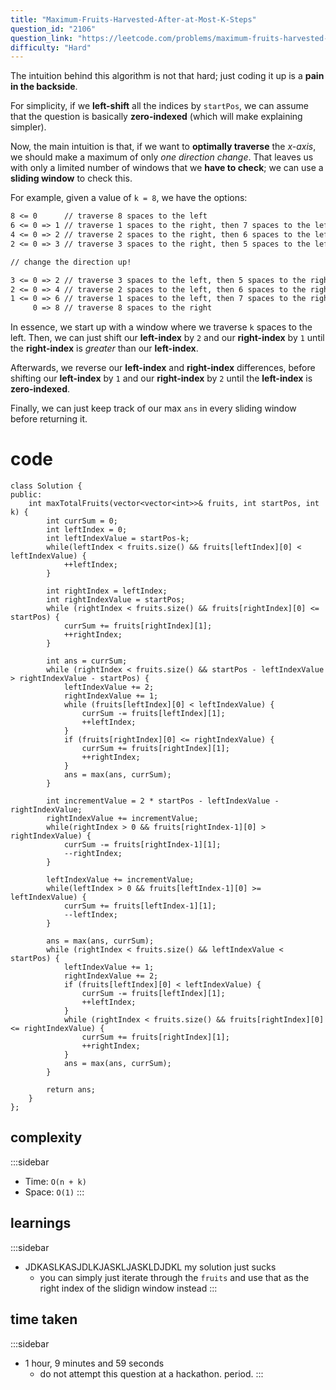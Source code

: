 ```yaml
---
title: "Maximum-Fruits-Harvested-After-at-Most-K-Steps"
question_id: "2106"
question_link: "https://leetcode.com/problems/maximum-fruits-harvested-after-at-most-k-steps/"
difficulty: "Hard"
---
```


The intuition behind this algorithm is not that hard; just coding it up is a **pain in the backside**.

For simplicity, if we **left-shift** all the indices by `startPos`, 
we can assume that the question is basically **zero-indexed**
(which will make explaining simpler).

Now, the main intuition is that, if we want to **optimally traverse** the *x-axis*,
we should make a maximum of only *one direction change*.
That leaves us with only a limited number of windows that we **have to check**;
we can use a **sliding window** to check this.

For example,
given a value of `k = 8`, we have the options:

```md
8 <= 0      // traverse 8 spaces to the left
6 <= 0 => 1 // traverse 1 spaces to the right, then 7 spaces to the left
4 <= 0 => 2 // traverse 2 spaces to the right, then 6 spaces to the left
2 <= 0 => 3 // traverse 3 spaces to the right, then 5 spaces to the left

// change the direction up!

3 <= 0 => 2 // traverse 3 spaces to the left, then 5 spaces to the right
2 <= 0 => 4 // traverse 2 spaces to the left, then 6 spaces to the right
1 <= 0 => 6 // traverse 1 spaces to the left, then 7 spaces to the right
     0 => 8 // traverse 8 spaces to the right
```

In essence, we start up with a window where we traverse `k` spaces to the left.
Then, we can just shift our **left-index** by `2` and our **right-index** by `1` until the **right-index** is *greater* than our **left-index**.

Afterwards, we reverse our **left-index** and **right-index** differences,
before shifting our **left-index** by `1` and our **right-index** by `2` until the **left-index** is **zero-indexed**.

Finally,
we can just keep track of our max `ans` in every sliding window before returning it.

# cod<span>e</span>

```{.cpp}
class Solution {
public:
    int maxTotalFruits(vector<vector<int>>& fruits, int startPos, int k) {
        int currSum = 0;
        int leftIndex = 0;
        int leftIndexValue = startPos-k;
        while(leftIndex < fruits.size() && fruits[leftIndex][0] < leftIndexValue) {
            ++leftIndex;
        }

        int rightIndex = leftIndex;
        int rightIndexValue = startPos; 
        while (rightIndex < fruits.size() && fruits[rightIndex][0] <= startPos) {
            currSum += fruits[rightIndex][1];
            ++rightIndex;
        }

        int ans = currSum;
        while (rightIndex < fruits.size() && startPos - leftIndexValue > rightIndexValue - startPos) {
            leftIndexValue += 2;
            rightIndexValue += 1;
            while (fruits[leftIndex][0] < leftIndexValue) {
                currSum -= fruits[leftIndex][1];
                ++leftIndex;
            }
            if (fruits[rightIndex][0] <= rightIndexValue) {
                currSum += fruits[rightIndex][1];
                ++rightIndex;
            }
            ans = max(ans, currSum);
        }

        int incrementValue = 2 * startPos - leftIndexValue - rightIndexValue;
        rightIndexValue += incrementValue;
        while(rightIndex > 0 && fruits[rightIndex-1][0] > rightIndexValue) {
            currSum -= fruits[rightIndex-1][1];
            --rightIndex;
        }

        leftIndexValue += incrementValue;
        while(leftIndex > 0 && fruits[leftIndex-1][0] >= leftIndexValue) {
            currSum += fruits[leftIndex-1][1];
            --leftIndex;
        } 

        ans = max(ans, currSum);
        while (rightIndex < fruits.size() && leftIndexValue < startPos) {
            leftIndexValue += 1;
            rightIndexValue += 2;
            if (fruits[leftIndex][0] < leftIndexValue) {
                currSum -= fruits[leftIndex][1];
                ++leftIndex;
            }
            while (rightIndex < fruits.size() && fruits[rightIndex][0] <= rightIndexValue) {
                currSum += fruits[rightIndex][1];
                ++rightIndex;
            }
            ans = max(ans, currSum);
        }
        
        return ans;
    }
};
```

## complexit<span>y</span>

:::sidebar
- Time: `O(n + k)`
- Space: `O(1)`
:::

## learning<span>s</span>

:::sidebar
- JDKASLKASJDLKJASKLJASKLDJDKL my solution just sucks
    - you can simply just iterate through the `fruits` and use that as the right index of the slidign window instead 
:::

## time take<span>n</span>

:::sidebar
- 1 hour, 9 minutes and 59 seconds
    - do not attempt this question at a hackathon. period.
:::
